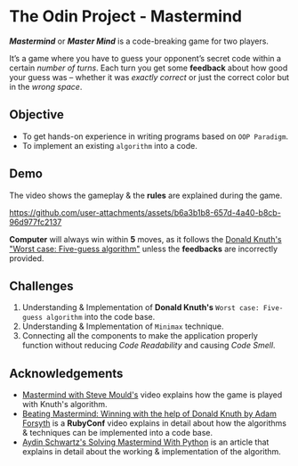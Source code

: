 # The Odin Project - Mastermind

***Mastermind*** or ***Master Mind*** is a code-breaking game for two players.

It’s a game where you have to guess your opponent’s secret code within a certain *number of turns*.
Each turn you get some **feedback** about how good your guess was – whether it was *exactly correct* or just the correct color but in the *wrong space*.

## Objective

- To get hands-on experience in writing programs based on `OOP Paradigm`.
- To implement an existing `algorithm` into a code.

## Demo

The video shows the gameplay & the **rules** are explained during the game.



https://github.com/user-attachments/assets/b6a3b1b8-657d-4a40-b8cb-96d977fc2137



**Computer** will always win within **5** moves, as it follows the [Donald Knuth's "Worst case: Five-guess algorithm"](https://en.wikipedia.org/wiki/Mastermind_(board_game)#Best_strategies_with_four_holes_and_six_colors) unless the **feedbacks** are incorrectly provided.

## Challenges

1. Understanding & Implementation of **Donald Knuth's** `Worst case: Five-guess algorithm` into the code base.
2. Understanding & Implementation of `Minimax` technique.
3. Connecting all the components to make the application properly function without reducing *Code Readability* and causing *Code Smell*.

## Acknowledgements

* [Mastermind with Steve Mould's](https://www.youtube.com/watch?v=FR_71HyBytE) video explains how the game is played with Knuth's algorithm.
* [Beating Mastermind: Winning with the help of Donald Knuth by Adam Forsyth](https://www.youtube.com/watch?v=Okm_t5T1PiA&t=37s) is a **RubyConf** video explains in detail about how the algorithms & techniques can be implemented into a code base.
* [Aydin Schwartz's Solving Mastermind With Python](https://betterprogramming.pub/solving-mastermind-641411708d01) is an article that explains in detail about the working & implementation of the algorithm.
